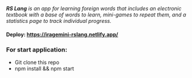 ***RS Lang** is an app for learning foreign words that includes an electronic textbook with a base of words to learn, mini-games to repeat them, and a statistics page to track individual progress.*

#### Deploy: https://iragemini-rslang.netlify.app/

### For start application:

- Git clone this repo
- npm install && npm start

